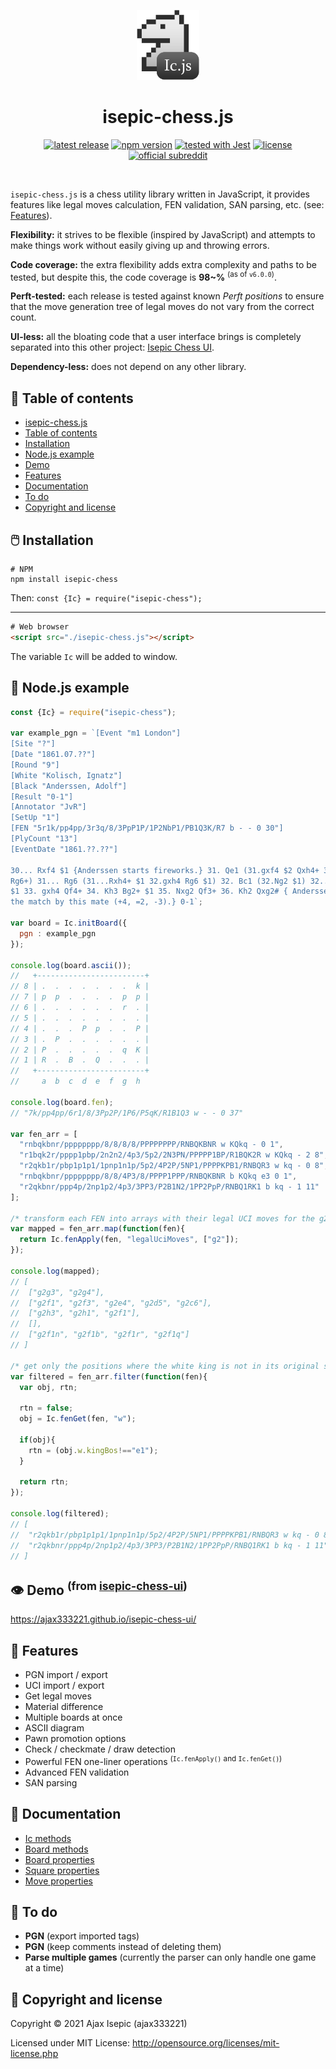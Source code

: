<p align="center"><a href="https://github.com/ajax333221/isepic-chess"><img width="100" src="https://github.com/ajax333221/isepic-chess-ui/raw/master/css/images/ic_logo.png" alt="Ic.js logo"></a></p>

<h1 align="center">isepic-chess.js</h1>

<p align="center">
	<a href="https://github.com/ajax333221/isepic-chess/releases/latest"><img src="https://img.shields.io/github/v/release/ajax333221/isepic-chess.svg?colorB=dddddd" alt="latest release"></a>
	<a href="https://www.npmjs.com/package/isepic-chess"><img src="https://img.shields.io/npm/v/isepic-chess.svg" alt="npm version"></a>
	<a href="https://github.com/facebook/jest"><img src="https://img.shields.io/badge/tested_with-jest-99424f.svg" alt="tested with Jest"></a>
	<a href="#page_facing_up-copyright-and-license"><img src="https://img.shields.io/github/license/ajax333221/isepic-chess.svg" alt="license"></a>
	<a href="https://www.reddit.com/r/isepic_chess_js"><img src="https://img.shields.io/reddit/subreddit-subscribers/isepic_chess_js?style=social" alt="official subreddit"></a>
</p>

<br>

`isepic-chess.js` is a chess utility library written in JavaScript, it provides features like legal moves calculation, FEN validation, SAN parsing, etc. (see: [Features](https://github.com/ajax333221/isepic-chess#rocket-features)).

<strong>Flexibility:</strong> it strives to be flexible (inspired by JavaScript) and attempts to make things work without easily giving up and throwing errors.

<strong>Code coverage:</strong> the extra flexibility adds extra complexity and paths to be tested, but despite this, the code coverage is <strong>98~%</strong> <sup>(as of `v6.0.0`)</sup>.

<strong>Perft-tested:</strong> each release is tested against known <em>Perft positions</em> to ensure that the move generation tree of legal moves do not vary from the correct count.

<strong>UI-less:</strong> all the bloating code that a user interface brings is completely separated into this other project: [Isepic Chess UI](https://github.com/ajax333221/isepic-chess-ui).

<strong>Dependency-less:</strong> does not depend on any other library.

:pushpin: Table of contents
-------------

- [isepic-chess.js](https://github.com/ajax333221/isepic-chess#isepic-chessjs)
- [Table of contents](https://github.com/ajax333221/isepic-chess#pushpin-table-of-contents)
- [Installation](https://github.com/ajax333221/isepic-chess#computer_mouse-installation)
- [Node.js example](https://github.com/ajax333221/isepic-chess#green_heart-nodejs-example)
- [Demo](https://github.com/ajax333221/isepic-chess#eye-demo-from-isepic-chess-ui)
- [Features](https://github.com/ajax333221/isepic-chess#rocket-features)
- [Documentation](https://github.com/ajax333221/isepic-chess#book-documentation)
- [To do](https://github.com/ajax333221/isepic-chess#telescope-to-do)
- [Copyright and license](https://github.com/ajax333221/isepic-chess#page_facing_up-copyright-and-license)

:computer_mouse: Installation
-------------

```
# NPM
npm install isepic-chess
```
Then: `const {Ic} = require("isepic-chess");`

<hr>

```html
# Web browser
<script src="./isepic-chess.js"></script>
```
The variable `Ic` will be added to window.

:green_heart: Node.js example
-------------

```js
const {Ic} = require("isepic-chess");

var example_pgn = `[Event "m1 London"]
[Site "?"]
[Date "1861.07.??"]
[Round "9"]
[White "Kolisch, Ignatz"]
[Black "Anderssen, Adolf"]
[Result "0-1"]
[Annotator "JvR"]
[SetUp "1"]
[FEN "5r1k/pp4pp/3r3q/8/3PpP1P/1P2NbP1/PB1Q3K/R7 b - - 0 30"]
[PlyCount "13"]
[EventDate "1861.??.??"]

30... Rxf4 $1 {Anderssen starts fireworks.} 31. Qe1 (31.gxf4 $2 Qxh4+ 32.Kg1
Rg6+) 31... Rg6 (31...Rxh4+ $1 32.gxh4 Rg6 $1) 32. Bc1 (32.Ng2 $1) 32... Rxh4+
$1 33. gxh4 Qf4+ 34. Kh3 Bg2+ $1 35. Nxg2 Qf3+ 36. Kh2 Qxg2# { Anderssen won
the match by this mate (+4, =2, -3).} 0-1`;

var board = Ic.initBoard({
  pgn : example_pgn
});

console.log(board.ascii());
//   +------------------------+
// 8 | .  .  .  .  .  .  .  k |
// 7 | p  p  .  .  .  .  p  p |
// 6 | .  .  .  .  .  .  r  . |
// 5 | .  .  .  .  .  .  .  . |
// 4 | .  .  .  P  p  .  .  P |
// 3 | .  P  .  .  .  .  .  . |
// 2 | P  .  .  .  .  .  q  K |
// 1 | R  .  B  .  Q  .  .  . |
//   +------------------------+
//     a  b  c  d  e  f  g  h

console.log(board.fen);
// "7k/pp4pp/6r1/8/3Pp2P/1P6/P5qK/R1B1Q3 w - - 0 37"

var fen_arr = [
  "rnbqkbnr/pppppppp/8/8/8/8/PPPPPPPP/RNBQKBNR w KQkq - 0 1",
  "r1bqk2r/pppp1pbp/2n2n2/4p3/5p2/2N3PN/PPPPP1BP/R1BQK2R w KQkq - 2 8",
  "r2qkb1r/pbp1p1p1/1pnp1n1p/5p2/4P2P/5NP1/PPPPKPB1/RNBQR3 w kq - 0 8",
  "rnbqkbnr/pppppppp/8/8/4P3/8/PPPP1PPP/RNBQKBNR b KQkq e3 0 1",
  "r2qkbnr/ppp4p/2np1p2/4p3/3PP3/P2B1N2/1PP2PpP/RNBQ1RK1 b kq - 1 11"
];

/* transform each FEN into arrays with their legal UCI moves for the g2 square */
var mapped = fen_arr.map(function(fen){
  return Ic.fenApply(fen, "legalUciMoves", ["g2"]);
});

console.log(mapped);
// [
//  ["g2g3", "g2g4"],
//  ["g2f1", "g2f3", "g2e4", "g2d5", "g2c6"],
//  ["g2h3", "g2h1", "g2f1"],
//  [],
//  ["g2f1n", "g2f1b", "g2f1r", "g2f1q"]
// ]

/* get only the positions where the white king is not in its original square */
var filtered = fen_arr.filter(function(fen){
  var obj, rtn;
  
  rtn = false;
  obj = Ic.fenGet(fen, "w");
  
  if(obj){
    rtn = (obj.w.kingBos!=="e1");
  }
  
  return rtn;
});

console.log(filtered);
// [
//  "r2qkb1r/pbp1p1p1/1pnp1n1p/5p2/4P2P/5NP1/PPPPKPB1/RNBQR3 w kq - 0 8",
//  "r2qkbnr/ppp4p/2np1p2/4p3/3PP3/P2B1N2/1PP2PpP/RNBQ1RK1 b kq - 1 11"
// ]
```

:eye: Demo <sup>(from [isepic-chess-ui](https://github.com/ajax333221/isepic-chess-ui))</sup>
-------------

https://ajax333221.github.io/isepic-chess-ui/

:rocket: Features
-------------

- PGN import / export
- UCI import / export
- Get legal moves
- Material difference
- Multiple boards at once
- ASCII diagram
- Pawn promotion options
- Check / checkmate / draw detection
- Powerful FEN one-liner operations <sup>(`Ic.fenApply()` and `Ic.fenGet()`)</sup>
- Advanced FEN validation
- SAN parsing

:book: Documentation
-------------

- [Ic methods](https://github.com/ajax333221/isepic-chess/blob/master/docs/ic-methods.md#ic-methods)
- [Board methods](https://github.com/ajax333221/isepic-chess/blob/master/docs/board-methods.md#board-methods)
- [Board properties](https://github.com/ajax333221/isepic-chess/blob/master/docs/board-properties.md#board-properties)
- [Square properties](https://github.com/ajax333221/isepic-chess/blob/master/docs/square-properties.md#square-properties)
- [Move properties](https://github.com/ajax333221/isepic-chess/blob/master/docs/move-properties.md#move-properties)

:telescope: To do
-------------

- **PGN** (export imported tags)
- **PGN** (keep comments instead of deleting them)
- **Parse multiple games** (currently the parser can only handle one game at a time)

:page_facing_up: Copyright and license
-------------

Copyright © 2021 Ajax Isepic (ajax333221)

Licensed under MIT License: http://opensource.org/licenses/mit-license.php
